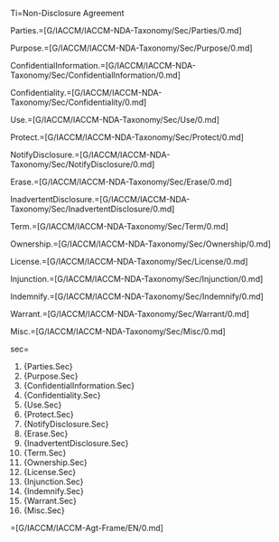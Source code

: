 Ti=Non-Disclosure Agreement

Parties.=[G/IACCM/IACCM-NDA-Taxonomy/Sec/Parties/0.md]

Purpose.=[G/IACCM/IACCM-NDA-Taxonomy/Sec/Purpose/0.md]

ConfidentialInformation.=[G/IACCM/IACCM-NDA-Taxonomy/Sec/ConfidentialInformation/0.md]

Confidentiality.=[G/IACCM/IACCM-NDA-Taxonomy/Sec/Confidentiality/0.md]

Use.=[G/IACCM/IACCM-NDA-Taxonomy/Sec/Use/0.md]

Protect.=[G/IACCM/IACCM-NDA-Taxonomy/Sec/Protect/0.md]

NotifyDisclosure.=[G/IACCM/IACCM-NDA-Taxonomy/Sec/NotifyDisclosure/0.md]

Erase.=[G/IACCM/IACCM-NDA-Taxonomy/Sec/Erase/0.md]

InadvertentDisclosure.=[G/IACCM/IACCM-NDA-Taxonomy/Sec/InadvertentDisclosure/0.md]

Term.=[G/IACCM/IACCM-NDA-Taxonomy/Sec/Term/0.md]

Ownership.=[G/IACCM/IACCM-NDA-Taxonomy/Sec/Ownership/0.md]

License.=[G/IACCM/IACCM-NDA-Taxonomy/Sec/License/0.md]

Injunction.=[G/IACCM/IACCM-NDA-Taxonomy/Sec/Injunction/0.md]

Indemnify.=[G/IACCM/IACCM-NDA-Taxonomy/Sec/Indemnify/0.md]

Warrant.=[G/IACCM/IACCM-NDA-Taxonomy/Sec/Warrant/0.md]

Misc.=[G/IACCM/IACCM-NDA-Taxonomy/Sec/Misc/0.md]


sec=<ol class="secs-and"><li>{Parties.Sec}<li>{Purpose.Sec}<li>{ConfidentialInformation.Sec}<li>{Confidentiality.Sec}<li>{Use.Sec}<li>{Protect.Sec}<li>{NotifyDisclosure.Sec}<li>{Erase.Sec}<li>{InadvertentDisclosure.Sec}<li>{Term.Sec}<li>{Ownership.Sec}<li>{License.Sec}<li>{Injunction.Sec}<li>{Indemnify.Sec}<li>{Warrant.Sec}<li>{Misc.Sec}</ol>

=[G/IACCM/IACCM-Agt-Frame/EN/0.md]
